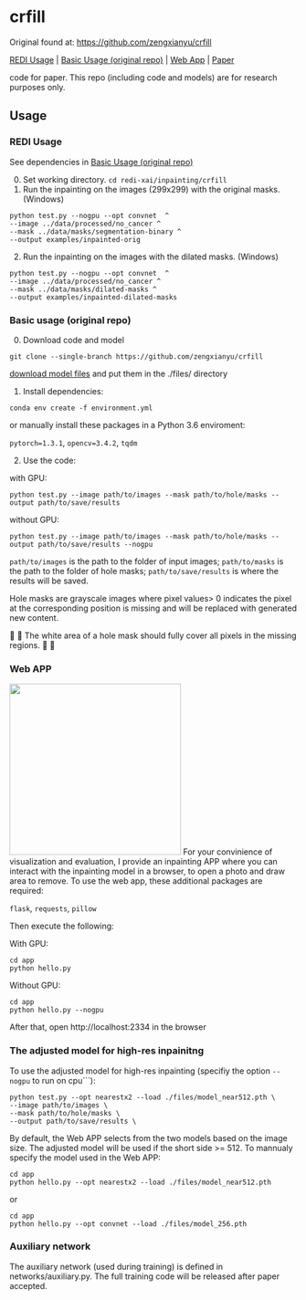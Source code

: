 # crfill

Original found at: https://github.com/zengxianyu/crfill

[REDI Usage](#redi-usage) |  [Basic Usage (original repo)](#basic-usage) | [Web App](#web-app) | [Paper](https://arxiv.org/pdf/2011.12836.pdf) 

code for paper. This repo (including code and models) are for research purposes only. 


## Usage
### REDI Usage
See dependencies in [Basic Usage (original repo)](#basic-usage)

0. Set working directory.
```cd redi-xai/inpainting/crfill```
1. Run the inpainting on the images (299x299) with the original masks. (Windows)
```
python test.py --nogpu --opt convnet  ^
--image ../data/processed/no_cancer ^
--mask ../data/masks/segmentation-binary ^
--output examples/inpainted-orig
```
2. Run the inpainting on the images with the dilated masks. (Windows)
```
python test.py --nogpu --opt convnet  ^
--image ../data/processed/no_cancer ^
--mask ../data/masks/dilated-masks ^
--output examples/inpainted-dilated-masks 
```

### Basic usage (original repo)
0. Download code and model
```
git clone --single-branch https://github.com/zengxianyu/crfill
```
[download model files](https://maildluteducn-my.sharepoint.com/:f:/g/personal/zengyu_mail_dlut_edu_cn/EsCtYO-QzNRKvnpxKq3KeD8B8vCBQXaNEMUEmWlsaLyJSQ?e=9cEfBJ) and put them in the ./files/ directory

1. Install dependencies:
```
conda env create -f environment.yml
```
or manually install these packages in a Python 3.6 enviroment: 

```pytorch=1.3.1```, ```opencv=3.4.2```, ```tqdm```


2. Use the code:

with GPU:
```
python test.py --image path/to/images --mask path/to/hole/masks --output path/to/save/results
```
without GPU:
```
python test.py --image path/to/images --mask path/to/hole/masks --output path/to/save/results --nogpu
```
```path/to/images``` is the path to the folder of input images; ```path/to/masks``` is the path to the folder of hole masks; ```path/to/save/results``` is where the results will be saved. 

Hole masks are grayscale images where pixel values> 0 indicates the pixel at the corresponding position is missing and will be replaced with generated new content. 

:mega: :mega: The white area of a hole mask should fully cover all pixels in the missing regions. :mega: :mega:

### Web APP
<img src="https://s3.ax1x.com/2020/11/27/DrVLs1.png" width=300>
For your convinience of visualization and evaluation, I provide an inpainting APP where you can interact with the inpainting model in a browser, to open a photo and draw area to remove. To use the web app, these additional packages are required: 

```flask```, ```requests```, ```pillow```

Then execute the following:

With GPU:
```
cd app
python hello.py
```

Without GPU:
```
cd app
python hello.py --nogpu
```

After that, open http://localhost:2334 in the browser

### The adjusted model for high-res inpainitng
To use the adjusted model for high-res inpainting (specifiy the option ```--nogpu``` to run on cpu```):
```
python test.py --opt nearestx2 --load ./files/model_near512.pth \
--image path/to/images \
--mask path/to/hole/masks \
--output path/to/save/results \
```

By default, the Web APP selects from the two models based on the image size. The adjusted model will be used if the short side >= 512. To mannualy specify the model used in the Web APP:
```
cd app
python hello.py --opt nearestx2 --load ./files/model_near512.pth
```
or
```
cd app
python hello.py --opt convnet --load ./files/model_256.pth
```

### Auxiliary network
The auxiliary network (used during training) is defined in networks/auxiliary.py. The full training code will be released after paper accepted. 




